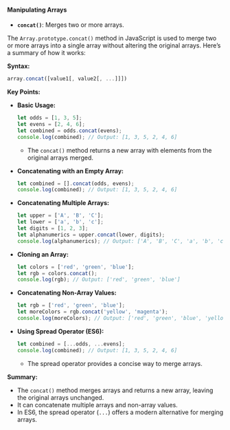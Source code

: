 
#### Manipulating Arrays
- **`concat()`**: Merges two or more arrays.

The `Array.prototype.concat()` method in JavaScript is used to merge two or more arrays into a single array without altering the original arrays. Here’s a summary of how it works:

**Syntax:**
```javascript
array.concat([value1[, value2[, ...]]])
```

**Key Points:**
- **Basic Usage:** 
  ```javascript
  let odds = [1, 3, 5];
  let evens = [2, 4, 6];
  let combined = odds.concat(evens);
  console.log(combined); // Output: [1, 3, 5, 2, 4, 6]
  ```
  - The `concat()` method returns a new array with elements from the original arrays merged.

- **Concatenating with an Empty Array:**
  ```javascript
  let combined = [].concat(odds, evens);
  console.log(combined); // Output: [1, 3, 5, 2, 4, 6]
  ```

- **Concatenating Multiple Arrays:**
  ```javascript
  let upper = ['A', 'B', 'C'];
  let lower = ['a', 'b', 'c'];
  let digits = [1, 2, 3];
  let alphanumerics = upper.concat(lower, digits);
  console.log(alphanumerics); // Output: ['A', 'B', 'C', 'a', 'b', 'c', 1, 2, 3]
  ```

- **Cloning an Array:**
  ```javascript
  let colors = ['red', 'green', 'blue'];
  let rgb = colors.concat();
  console.log(rgb); // Output: ['red', 'green', 'blue']
  ```

- **Concatenating Non-Array Values:**
  ```javascript
  let rgb = ['red', 'green', 'blue'];
  let moreColors = rgb.concat('yellow', 'magenta');
  console.log(moreColors); // Output: ['red', 'green', 'blue', 'yellow', 'magenta']
  ```

- **Using Spread Operator (ES6):**
  ```javascript
  let combined = [...odds, ...evens];
  console.log(combined); // Output: [1, 3, 5, 2, 4, 6]
  ```
  - The spread operator provides a concise way to merge arrays.

**Summary:**
- The `concat()` method merges arrays and returns a new array, leaving the original arrays unchanged.
- It can concatenate multiple arrays and non-array values.
- In ES6, the spread operator (`...`) offers a modern alternative for merging arrays.